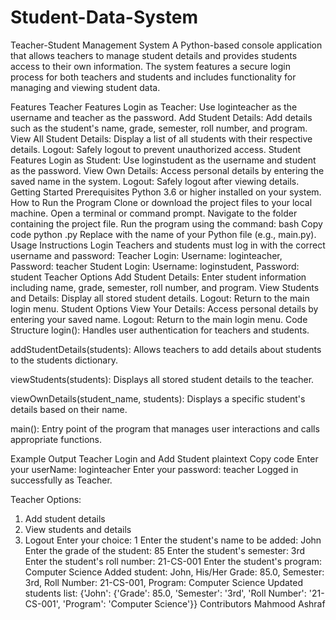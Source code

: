 # Student-Data-System
Teacher-Student Management System
A Python-based console application that allows teachers to manage student details and provides students access to their own information. The system features a secure login process for both teachers and students and includes functionality for managing and viewing student data.

Features
Teacher Features
Login as Teacher:
Use loginteacher as the username and teacher as the password.
Add Student Details:
Add details such as the student's name, grade, semester, roll number, and program.
View All Student Details:
Display a list of all students with their respective details.
Logout:
Safely logout to prevent unauthorized access.
Student Features
Login as Student:
Use loginstudent as the username and student as the password.
View Own Details:
Access personal details by entering the saved name in the system.
Logout:
Safely logout after viewing details.
Getting Started
Prerequisites
Python 3.6 or higher installed on your system.
How to Run the Program
Clone or download the project files to your local machine.
Open a terminal or command prompt.
Navigate to the folder containing the project file.
Run the program using the command:
bash
Copy code
python <filename>.py
Replace <filename> with the name of your Python file (e.g., main.py).
Usage Instructions
Login
Teachers and students must log in with the correct username and password:
Teacher Login: Username: loginteacher, Password: teacher
Student Login: Username: loginstudent, Password: student
Teacher Options
Add Student Details: Enter student information including name, grade, semester, roll number, and program.
View Students and Details: Display all stored student details.
Logout: Return to the main login menu.
Student Options
View Your Details: Access personal details by entering your saved name.
Logout: Return to the main login menu.
Code Structure
login(): Handles user authentication for teachers and students.

addStudentDetails(students): Allows teachers to add details about students to the students dictionary.

viewStudents(students): Displays all stored student details to the teacher.

viewOwnDetails(student_name, students): Displays a specific student's details based on their name.

main(): Entry point of the program that manages user interactions and calls appropriate functions.

Example Output
Teacher Login and Add Student
plaintext
Copy code
Enter your userName: loginteacher
Enter your password: teacher
Logged in successfully as Teacher.

Teacher Options:
1. Add student details
2. View students and details
3. Logout
Enter your choice: 1
Enter the student's name to be added: John
Enter the grade of the student: 85
Enter the student's semester: 3rd
Enter the student's roll number: 21-CS-001
Enter the student's program: Computer Science
Added student: John, His/Her Grade: 85.0, Semester: 3rd, Roll Number: 21-CS-001, Program: Computer Science
Updated students list: {'John': {'Grade': 85.0, 'Semester': '3rd', 'Roll Number': '21-CS-001', 'Program': 'Computer Science'}}
Contributors
Mahmood Ashraf
